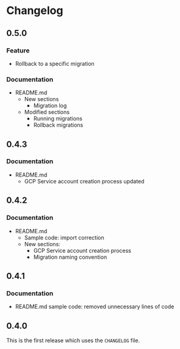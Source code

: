 # Changelog

## 0.5.0

### Feature

- Rollback to a specific migration

### Documentation

- README.md
    - New sections
        - Migration log
    - Modified sections
        - Running migrations
        - Rollback migrations

## 0.4.3

### Documentation

- README.md
    - GCP Service account creation process updated

## 0.4.2

### Documentation

- README.md
    - Sample code: import correction
    - New sections:
        - GCP Service account creation process
        - Migration naming convention

## 0.4.1

### Documentation

- README.md sample code: removed unnecessary lines of code

## 0.4.0

This is the first release which uses the `CHANGELOG` file.
